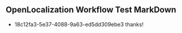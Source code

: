 ## OpenLocalization Workflow Test MarkDown
* 18c12fa3-5e37-4088-9a63-ed5dd309ebe3 thanks!

<!--HONumber=Jul16_HO2-->


